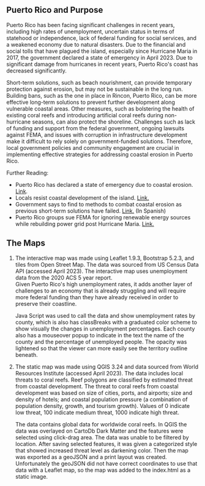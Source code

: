 ## Puerto Rico and Purpose
Puerto Rico has been facing significant challenges in recent years, including high rates of unemployment, uncertain status in terms of statehood or independence, lack of federal funding for social services, and a weakened economy due to natural disasters.   Due to the financial and social tolls that have plagued the island, especially since Hurricane Maria in 2017, the government declared a state of emergency in April 2023.  Due to significant damage from hurricanes in recent years, Puerto Rico's coast has decreased significantly.

Short-term solutions, such as beach nourishment, can provide temporary protection against erosion, but may not be sustainable in the long run.  Building bans, such as the one in place in Rincon, Puerto Rico, can be more effective long-term solutions to prevent further development along vulnerable coastal areas.  Other measures, such as bolstering the health of existing coral reefs and introducing artificial coral reefs during non-hurricane seasons, can also protect the shoreline.  Challenges such as lack of funding and support from the federal government, ongoing lawsuits against FEMA, and issues with corruption in infrastructure development make it difficult to rely solely on government-funded solutions. Therefore, local government policies and community engagement are crucial in implementing effective strategies for addressing coastal erosion in Puerto Rico.

Further Reading:                  
<ul>
    <li>Puerto Rico has declared a state of emergency due to coastal erosion. <a href="https://apnews.com/article/puerto-rico-coastal-erosion-state-emergency-1cb74408d61a3feab6480efa69f94d0f">Link</a>.</li>
    <li>Locals resist coastal development of the island. <a href="https://www.theguardian.com/us-news/2022/jul/23/puerto-rico-beach-anti-gentrification-protests">Link.</a></li>
    <li>Government says to find to methods to combat coastal erosion as previous short-term solutions have failed. <a href="https://www.drna.pr.gov/noticias/drna-no-recomienda-soluciones-temporeras-ante-problema-de-erosion-costera/">Link.</a> (In Spanish)</li>
    <li>Puerto Rico groups sue FEMA for ignoring renewable energy sources while rebuilding power grid post Hurricane Maria. <a href="https://www.reuters.com/legal/fema-sued-over-lack-renewables-rebuilding-puerto-ricos-power-grid-2023-04-12/">Link.</a></li>
</ul>


## The Maps
1. The interactive map was made using Leaflet 1.9.3, Bootstrap 5.2.3, and tiles from Open Street Map.  The data was sourced from US Census Data API (accessed April 2023).  The interactive map uses unemployment data from the 2020 ACS 5 year report.  
Given Puerto Rico's high unemployment rates, it adds another layer of challenges to an economy that is already struggling and will require more federal funding than they have already received in order to preserve their coastline.

    Java Script was used to call the data and show unemployment rates by county, which is also has classBreaks with a graduated color scheme to show visually the changes in unemployment percentages.  Each county also has a mouseover popup to indicate in the text the name of the county and the percentage of unemployed people.  The opacity was lightened so that the viewer can more easily see the territory outline beneath.


2. The static map was made using QGIS 3.24 and data sourced from World Resources Institute (accessed April 2023).  The data includes local threats to coral reefs.  Reef polygons are classified by estimated threat from coastal development. The threat to coral reefs from coastal development was based on size of cities, ports, and airports; size and density of hotels; and coastal population pressure (a combination of population density, growth, and tourism growth). Values of 0 indicate low threat, 100 indicate medium threat, 1000 indicate high threat.

    The data contains global data for worldwide coral reefs.  In QGIS the data was overlayed on CartoDb Dark Matter and the features were selected using click-drag area.  The data was unable to be filtered by location.  After saving selected features, it was given a categorized style that showed increased threat level as darkening color.  Then the map was exported as a geoJSON and a print layout was created.  Unfortunately the geoJSON did not have correct coordinates to use that data with a Leaflet map, so the map was added to the index.html as a static image.